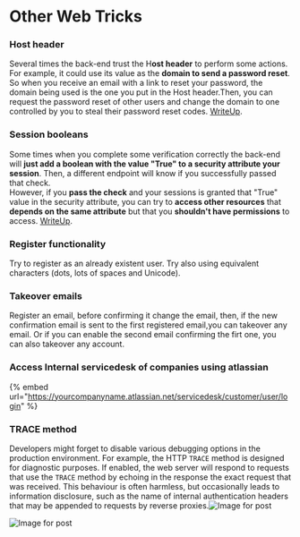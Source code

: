 # Other Web Tricks

### Host header

Several times the back-end trust the H**ost header** to perform some actions. For example, it could use its value as the **domain to send a password reset**. So when you receive an email with a link to reset your password, the domain being used is the one you put in the Host header.Then, you can request the password reset of other users and change the domain to one controlled by you to steal their password reset codes. [WriteUp](https://medium.com/nassec-cybersecurity-writeups/how-i-was-able-to-take-over-any-users-account-with-host-header-injection-546fff6d0f2).

### Session booleans

Some times when you complete some verification correctly the back-end will **just add a boolean with the value "True" to a security attribute your session**. Then, a different endpoint will know if you successfully passed that check.\
However, if you **pass the check** and your sessions is granted that "True" value in the security attribute, you can try to **access other resources** that **depends on the same attribute** but that you **shouldn't have permissions** to access. [WriteUp](https://medium.com/@ozguralp/a-less-known-attack-vector-second-order-idor-attacks-14468009781a).

### Register functionality

Try to register as an already existent user. Try also using equivalent characters (dots, lots of spaces and Unicode).

### Takeover emails

Register an email, before confirming it change the email, then, if the new confirmation email is sent to the first registered email,you can takeover any email. Or if you can enable the second email confirming the firt one, you can also takeover any account.

### Access Internal servicedesk of companies using atlassian

{% embed url="https://yourcompanyname.atlassian.net/servicedesk/customer/user/login" %}

### TRACE method

Developers might forget to disable various debugging options in the production environment. For example, the HTTP `TRACE` method is designed for diagnostic purposes. If enabled, the web server will respond to requests that use the `TRACE` method by echoing in the response the exact request that was received. This behaviour is often harmless, but occasionally leads to information disclosure, such as the name of internal authentication headers that may be appended to requests by reverse proxies.![Image for post](.gitbook/assets/1663772231.png?q=20)

![Image for post](.gitbook/assets/1663772231.png)
